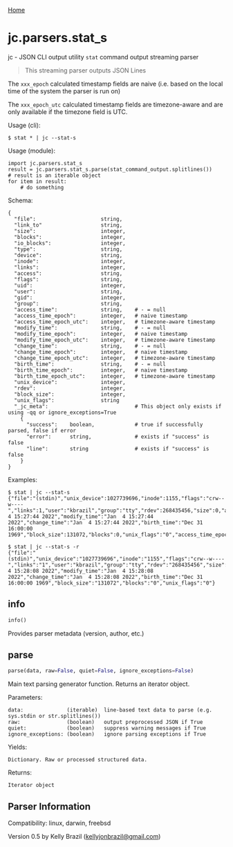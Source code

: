 [Home](https://kellyjonbrazil.github.io/jc/)

# jc.parsers.stat_s
jc - JSON CLI output utility `stat` command output streaming parser

> This streaming parser outputs JSON Lines

The `xxx_epoch` calculated timestamp fields are naive (i.e. based on the local time of the system the parser is run on)

The `xxx_epoch_utc` calculated timestamp fields are timezone-aware and are only available if the timezone field is UTC.

Usage (cli):

    $ stat * | jc --stat-s

Usage (module):

    import jc.parsers.stat_s
    result = jc.parsers.stat_s.parse(stat_command_output.splitlines())    # result is an iterable object
    for item in result:
        # do something

Schema:

    {
      "file":                     string,
      "link_to"                   string,
      "size":                     integer,
      "blocks":                   integer,
      "io_blocks":                integer,
      "type":                     string,
      "device":                   string,
      "inode":                    integer,
      "links":                    integer,
      "access":                   string,
      "flags":                    string,
      "uid":                      integer,
      "user":                     string,
      "gid":                      integer,
      "group":                    string,
      "access_time":              string,    # - = null
      "access_time_epoch":        integer,   # naive timestamp
      "access_time_epoch_utc":    integer,   # timezone-aware timestamp
      "modify_time":              string,    # - = null
      "modify_time_epoch":        integer,   # naive timestamp
      "modify_time_epoch_utc":    integer,   # timezone-aware timestamp
      "change_time":              string,    # - = null
      "change_time_epoch":        integer,   # naive timestamp
      "change_time_epoch_utc":    integer,   # timezone-aware timestamp
      "birth_time":               string,    # - = null
      "birth_time_epoch":         integer,   # naive timestamp
      "birth_time_epoch_utc":     integer,   # timezone-aware timestamp
      "unix_device":              integer,
      "rdev":                     integer,
      "block_size":               integer,
      "unix_flags":               string
      "_jc_meta":                            # This object only exists if using -qq or ignore_exceptions=True
        {
          "success":    boolean,             # true if successfully parsed, false if error
          "error":      string,              # exists if "success" is false
          "line":       string               # exists if "success" is false
        }
    }

Examples:

    $ stat | jc --stat-s
    {"file":"(stdin)","unix_device":1027739696,"inode":1155,"flags":"crw--w----","links":1,"user":"kbrazil","group":"tty","rdev":268435456,"size":0,"access_time":"Jan  4 15:27:44 2022","modify_time":"Jan  4 15:27:44 2022","change_time":"Jan  4 15:27:44 2022","birth_time":"Dec 31 16:00:00 1969","block_size":131072,"blocks":0,"unix_flags":"0","access_time_epoch":1641338864,"access_time_epoch_utc":null,"modify_time_epoch":1641338864,"modify_time_epoch_utc":null,"change_time_epoch":1641338864,"change_time_epoch_utc":null,"birth_time_epoch":null,"birth_time_epoch_utc":null}

    $ stat | jc --stat-s -r
    {"file":"(stdin)","unix_device":"1027739696","inode":"1155","flags":"crw--w----","links":"1","user":"kbrazil","group":"tty","rdev":"268435456","size":"0","access_time":"Jan  4 15:28:08 2022","modify_time":"Jan  4 15:28:08 2022","change_time":"Jan  4 15:28:08 2022","birth_time":"Dec 31 16:00:00 1969","block_size":"131072","blocks":"0","unix_flags":"0"}


## info
```python
info()
```
Provides parser metadata (version, author, etc.)

## parse
```python
parse(data, raw=False, quiet=False, ignore_exceptions=False)
```

Main text parsing generator function. Returns an iterator object.

Parameters:

    data:              (iterable)  line-based text data to parse (e.g. sys.stdin or str.splitlines())
    raw:               (boolean)   output preprocessed JSON if True
    quiet:             (boolean)   suppress warning messages if True
    ignore_exceptions: (boolean)   ignore parsing exceptions if True

Yields:

    Dictionary. Raw or processed structured data.

Returns:

    Iterator object

## Parser Information
Compatibility:  linux, darwin, freebsd

Version 0.5 by Kelly Brazil (kellyjonbrazil@gmail.com)
